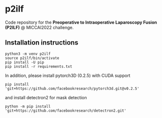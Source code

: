 # p2ilf

Code repository for the **Preoperative to Intraoperative Laparoscopy Fusion (P2ILF)** @ MICCAI2022 challenge.

## Installation instructions

```angular2html
python3 -m venv p2ilf
source p2ilf/bin/activate
pip install -U pip
pip install -r requirements.txt
```

In addition, please install pytorch3D (0.2.5) with CUDA support

```angular2html
pip install 'git+https://github.com/facebookresearch/pytorch3d.git@v0.2.5'
```

and install detectron2 for mask detection

```angular2html
python -m pip install 'git+https://github.com/facebookresearch/detectron2.git'
```


